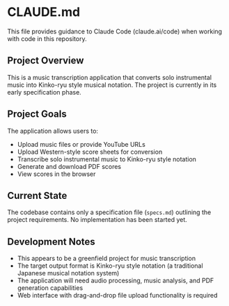 # CLAUDE.md

This file provides guidance to Claude Code (claude.ai/code) when working with code in this repository.

## Project Overview

This is a music transcription application that converts solo instrumental music into Kinko-ryu style musical notation. The project is currently in its early specification phase.

## Project Goals

The application allows users to:
- Upload music files or provide YouTube URLs
- Upload Western-style score sheets for conversion
- Transcribe solo instrumental music to Kinko-ryu style notation
- Generate and download PDF scores
- View scores in the browser

## Current State

The codebase contains only a specification file (`specs.md`) outlining the project requirements. No implementation has been started yet.

## Development Notes

- This appears to be a greenfield project for music transcription
- The target output format is Kinko-ryu style notation (a traditional Japanese musical notation system)
- The application will need audio processing, music analysis, and PDF generation capabilities
- Web interface with drag-and-drop file upload functionality is required